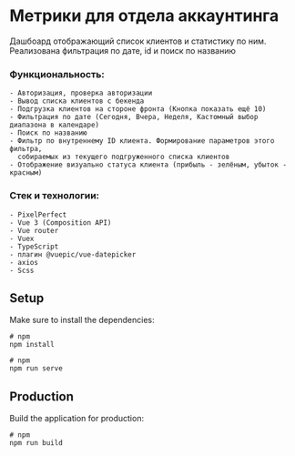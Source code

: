 # Метрики для отдела аккаунтинга 

Дашбоард отображающий список клиентов и статистику по ним. Реализована фильтрация по дате, id и поиск по названию

### Функциональность:
```
- Авторизация, проверка авторизации
- Вывод списка клиентов с бекенда
- Подгрузка клиентов на стороне фронта (Кнопка показать ещё 10)
- Фильтрация по дате (Сегодня, Вчера, Неделя, Кастомный выбор диапазона в календаре)
- Поиск по названию
- Фильтр по внутреннему ID клиента. Формирование параметров этого фильтра,
  собираемых из текущего подгруженного списка клиентов
- Отображение визуально статуса клиента (прибыль - зелёным, убыток - красным)
```

### Стек и технологии:
```
- PixelPerfect
- Vue 3 (Composition API)
- Vue router
- Vuex
- TypeScript
- плагин @vuepic/vue-datepicker
- axios
- Scss
```


## Setup

Make sure to install the dependencies:

```
# npm
npm install
```
```
# npm
npm run serve
```

## Production

Build the application for production:

```
# npm
npm run build
```
